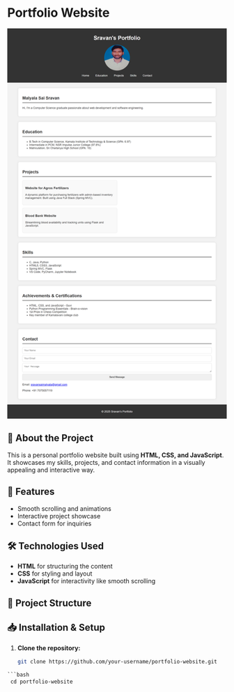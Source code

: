 # Portfolio Website

![Portfolio Preview](preview.png)

## 🌟 About the Project
This is a personal portfolio website built using **HTML, CSS, and JavaScript**. It showcases my skills, projects, and contact information in a visually appealing and interactive way.

## 🚀 Features
- Smooth scrolling and animations
- Interactive project showcase
- Contact form for inquiries

## 🛠️ Technologies Used
- **HTML** for structuring the content
- **CSS** for styling and layout
- **JavaScript** for interactivity like smooth scrolling

## 📂 Project Structure

## 📥 Installation & Setup
1. **Clone the repository:**
   ```bash
   git clone https://github.com/your-username/portfolio-website.git
  ```
  ```bash
   cd portfolio-website
  ```
